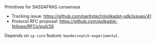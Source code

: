 Primitives for SASSAFRAS consensus

- Tracking issue: https://github.com/paritytech/polkadot-sdk/issues/41
- Protocol RFC proposal: https://github.com/polkadot-fellows/RFCs/pull/26

Depends on `sp-core` feature: `bandersnatch-experimental`.
